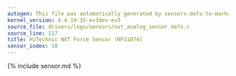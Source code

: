 ```yaml
---
autogen: This file was automatically generated by sensors-defs-to-markdown.py
kernel_version: 4.4.19-15-ev3dev-ev3
source_file: drivers/lego/sensors/nxt_analog_sensor_defs.c
source_line: 117
title: HiTechnic NXT Force Sensor (NFS1074)
sensor_index: 10
---
```


{% include sensor.md %}
